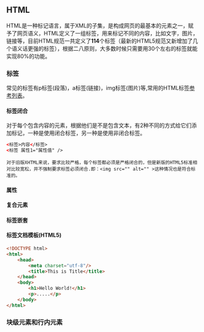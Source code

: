 ## HTML
HTML是一种标记语言，属于XML的子集，是构成网页的最基本的元素之一，赋予了网页语义，HTML定义了一组标签，用来标记不同的内容，比如文字，图片，链接等，目前HTML规范一共定义了**114**个标签（最新的HTML5规范又新增加了几个语义话更强的标签），根据二八原则，大多数时候只需要用30个左右的标签就能实现80%的功能。
### 标签
常见的标签有p标签(段落)，a标签(链接)，img标签(图片)等,常用的HTML标签[参考列表](http://www.w3school.com.cn/tags/html_ref_byfunc.asp)。
#### 标签闭合
对于每个包含内容的元素，根据他们是不是包含文本，有2种不同的方式给它们添加标记，一种是使用闭合标签，另一种是使用非闭合标签。
 ```html
 <标签>内容</标签>
 <标签 属性1="属性值" />
 ```

	对于旧版XHTML来说，要求比较严格，每个标签都必须是严格闭合的，但是新版的HTML5标准相对比较宽松，并不强制要求标签必须闭合.即：<img src="" alt="" >这种情况也是符合标准的。

#### 属性

#### 复合元素

#### 标签嵌套
	
#### 标签文档模板(HTML5)

```html
<!DOCTYPE html>
<html>
	<head>
	    <meta charset="utf-8"/>
	    <title>This is Title</title>
    </head>
	<body>
	    <h1>Hello World!</h1>
	    <p>.....</p>
	</body>
</html>
```

### 块级元素和行内元素

